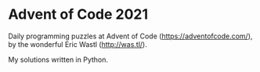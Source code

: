 # Advent of Code 2021

Daily programming puzzles at Advent of Code (https://adventofcode.com/), by the wonderful Eric Wastl (http://was.tl/).

My solutions written in Python.

